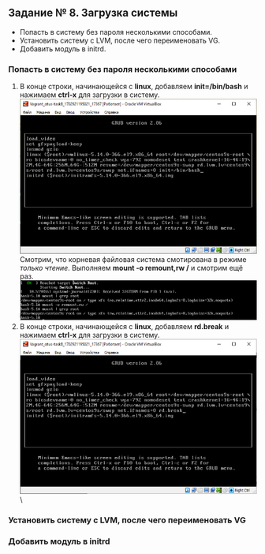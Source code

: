 ## Задание № 8. Загрузка системы ##
- Попасть в систему без пароля несколькими способами.
- Установить систему с LVM, после чего переименовать VG.
- Добавить модуль в initrd.

### Попасть в систему без пароля несколькими способами ###
1. В конце строки, начинающейся с **linux**, добавляем **init=/bin/bash** и нажимаем **сtrl-x** для загрузки в систему.\
![alt text](https://github.com/Dormidont23/otus-task8/blob/master/screenshots/01.png)\
Смотрим, что корневая файловая система смотирована в режиме _только чтение_. Выполняем **mount -o remount,rw /** и смотрим ещё раз.\
![alt text](https://github.com/Dormidont23/otus-task8/blob/master/screenshots/02.png)
2. В конце строки, начинающейся с **linux**, добавляем **rd.break** и нажимаем **сtrl-x** для загрузки в систему.\
![alt text](https://github.com/Dormidont23/otus-task8/blob/master/screenshots/03.png)\
### Установить систему с LVM, после чего переименовать VG ###

### Добавить модуль в initrd ###

